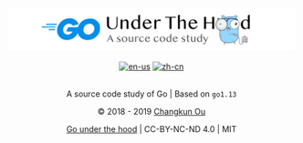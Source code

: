 <div align="center">
<img src="book/images/header.png" alt="logo" />
<br/><br/>
<a href="./book/en-us/TOC.md"><img src="https://img.shields.io/badge/lang-English-blue.svg?longCache=true&style=flat-square" alt="en-us" href="https://github.com/changkun/go-under-the-hood/blob/master/TOC.en-us.md"/></a>
<a href="./book/zh-cn/TOC.md"><img src="https://img.shields.io/badge/lang-简体中文-red.svg?longCache=true&style=flat-square" alt="zh-cn"/></a>
<br/><br/>
<p>A source code study of Go | Based on <code>go1.13</code></p>
<p>&copy; 2018 - 2019 <a href="https://changkun.de">Changkun Ou</a></p>
<p><a href="https://github.com/changkun/go-under-the-hood">Go under the hood</a> | CC-BY-NC-ND 4.0 | MIT</p>
</div>



